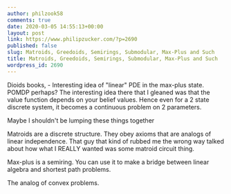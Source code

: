 ```yaml
---
author: philzook58
comments: true
date: 2020-03-05 14:55:13+00:00
layout: post
link: https://www.philipzucker.com/?p=2690
published: false
slug: Matroids, Greedoids, Semirings, Submodular, Max-Plus and Such
title: Matroids, Greedoids, Semirings, Submodular, Max-Plus and Such
wordpress_id: 2690
---
```





Dioids books, - Interesting idea of "linear" PDE in the max-plus state. POMDP perhaps? The interesting idea there that I gleaned was that the value function depends on your belief values. Hence even for a 2 state discrete system, it becomes a continuous problem on 2 parameters.







Maybe I shouldn't be lumping these things together







Matroids are a discrete structure. They obey axioms that are analogs of linear independence. That guy that kind of rubbed me the wrong way talked about how what I REALLY wanted was some matroid circuit thing.







Max-plus is a semiring. You can use it to make a bridge between linear algebra and shortest path problems.







The analog of convex problems. 




